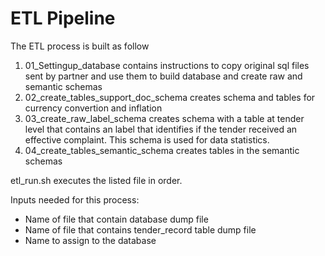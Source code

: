 # ETL Pipeline


The ETL process is built as follow

1. 01_Settingup_database contains instructions to copy original sql files sent by partner and use them to build database and create raw and semantic schemas
2. 02_create_tables_support_doc_schema creates schema and tables for currency convertion and inflation
3. 03_create_raw_label_schema creates schema with a table at tender level that contains an label that identifies if the tender received an effective complaint. This schema is used for data statistics.
4. 04_create_tables_semantic_schema creates tables in the semantic schemas

etl_run.sh executes the listed file in order.

Inputs needed for this process:
* Name of file that contain database dump file
* Name of file that contains tender_record table dump file
* Name to assign to the database

```python

```
